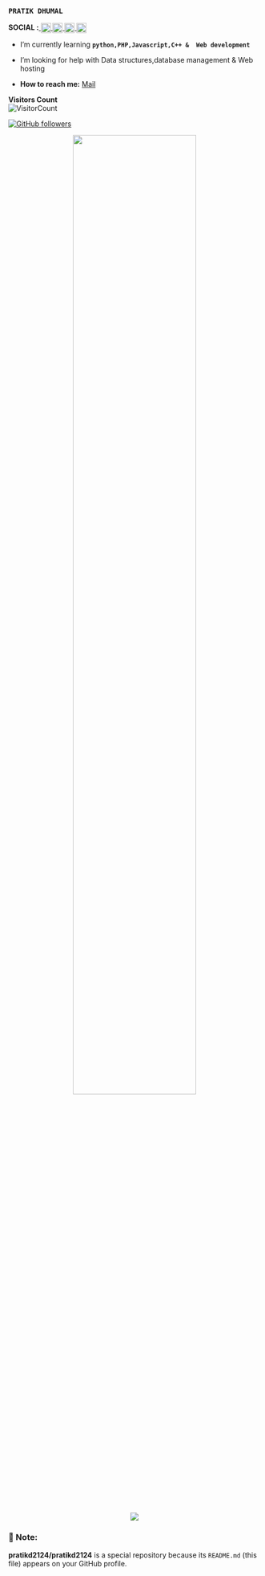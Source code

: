 
### `PRATIK DHUMAL` 

**SOCIAL :**<a href="https://twitter.com/pratikd2124">
  <img align="center" alt="PRATIK DHUMAL | Twitter" width="20px" src="https://image.flaticon.com/icons/svg/733/733579.svg" />
</a>
<a href="https://instagram.com/pratikd2124">
  <img align="center" alt="PRATIK DHUMAL | Instagram" width="20px" src="https://image.flaticon.com/icons/svg/2111/2111463.svg" />
</a>
<a href="https://www.linkedin.com/in/pratik-dhumal-b877b1150">
  <img align="center" alt="PRATIK DHUMAL | Linkedin" width="20px" src="https://image.flaticon.com/icons/svg/124/124011.svg" />
</a>
<a href="https://dev.to/pratikd2124">
  <img align="center" alt="PRATIK DHUMAL | DEV.TO" width="20px" src="https://res.cloudinary.com/practicaldev/image/fetch/s--R9qwOwpC--/c_limit%2Cf_auto%2Cfl_progressive%2Cq_auto%2Cw_880/https://thepracticaldev.s3.amazonaws.com/i/78hs31fax49uwy6kbxyw.png" />
</a>
<br>

-  I’m currently learning **`python,PHP,Javascript,C++ &  Web development`**

-  I’m looking for help with Data structures,database management & Web hosting 

-  **How to reach me:** [Mail](mailto:pratikd2124@gmail.com)





**Visitors Count**  
![VisitorCount](https://camo.githubusercontent.com/4a7111be8cd8a4523646d7f83828bf2d648777e477ee426318cecae066de30de/68747470733a2f2f76697369746f722d62616467652e676c697463682e6d652f62616467653f706167655f69643d70726174696b64323132342e70726174696b6432313234)

[![GitHub followers](https://img.shields.io/github/followers/pratikd2124?label=Follow&style=social)](https://github.com/pratikd2124/?tab=follow)

<p align="center"><img width="70%" src="https://github-readme-stats.vercel.app/api?username=pratikd2124&show_icons=true&theme=gotham"/></p>

<p align="center"><img src="https://github-readme-stats.vercel.app/api/top-langs/?username=pratikd2124&theme=gotham" /></p>

### :pushpin: Note:
**pratikd2124/pratikd2124** is a special repository because its `README.md` (this file) appears on your GitHub profile.

<!--- 💬 Ask me about
- 😄 Pronouns: ... 
- 👯 I’m looking to collaborate on ... 
- ⚡ Fun fact: ...
-  I’m currently working on nothing, just learning
-  Fun fact: Co-owner of [Whats Happening Entertainment](https://instagram.com/whatshappening.ent)-->
